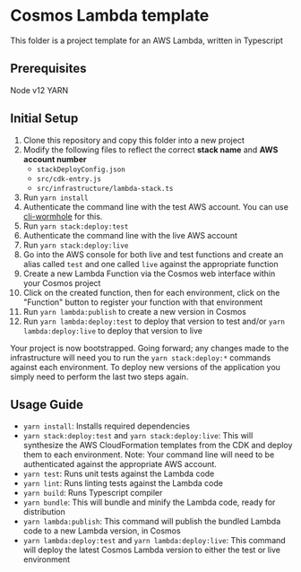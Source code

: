 # Cosmos Lambda template

This folder is a project template for an AWS Lambda, written in Typescript

## Prerequisites

Node v12
YARN

## Initial Setup

1. Clone this repository and copy this folder into a new project
1. Modify the following files to reflect the correct **stack name** and **AWS account number**
   * `stackDeployConfig.json`
   * `src/cdk-entry.js`
   * `src/infrastructure/lambda-stack.ts`
1. Run `yarn install`
1. Authenticate the command line with the test AWS account. You can use [cli-wormhole](https://github.com/bbc/cli-wormhole) for this.
1. Run `yarn stack:deploy:test`
1. Authenticate the command line with the live AWS account
1. Run `yarn stack:deploy:live`
1. Go into the AWS console for both live and test functions and create an alias called `test` and one called `live` against the appropriate function
1. Create a new Lambda Function via the Cosmos web interface within your Cosmos project
1. Click on the created function, then for each environment, click on the "Function" button to register your function with that environment
1. Run `yarn lambda:publish` to create a new version in Cosmos
1. Run `yarn lambda:deploy:test` to deploy that version to test and/or `yarn lambda:deploy:live` to deploy that version to live

Your project is now bootstrapped. Going forward; any changes made to the infrastructure will need you to run the `yarn stack:deploy:*` commands against each environment. To deploy new versions of the application you simply need to perform the last two steps again.

## Usage Guide

- `yarn install`: Installs required dependencies
- `yarn stack:deploy:test` and `yarn stack:deploy:live`: This will synthesize the AWS CloudFormation templates from the CDK and deploy them to each environment. Note: Your command line will need to be authenticated against the appropriate AWS account.
- `yarn test`: Runs unit tests against the Lambda code
- `yarn lint`: Runs linting tests against the Lambda code
- `yarn build`: Runs Typescript compiler
- `yarn bundle`: This will bundle and minify the Lambda code, ready for distribution
- `yarn lambda:publish`: This command will publish the bundled Lambda code to a new Lambda version, in Cosmos
- `yarn lambda:deploy:test` and `yarn lambda:deploy:live`: This command will deploy the latest Cosmos Lambda version to either the test or live environment
